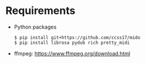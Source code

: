 
# Requirements

- Python packages

    ```shell
    $ pip install git+https://github.com/ccss17/mido
    $ pip install librosa pydub rich pretty_midi
    ```

- ffmpeg: https://www.ffmpeg.org/download.html